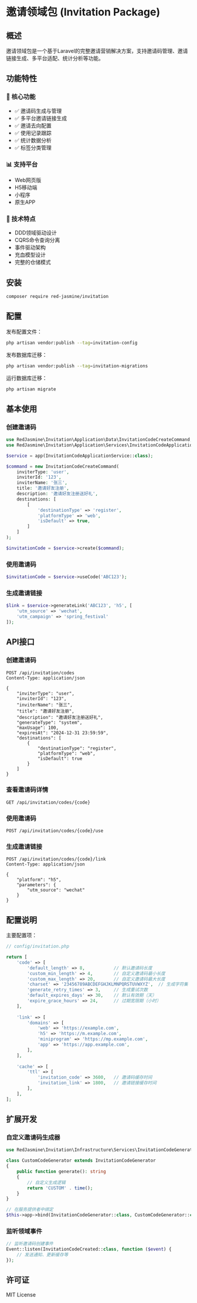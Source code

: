 # 邀请领域包 (Invitation Package)

## 概述

邀请领域包是一个基于Laravel的完整邀请营销解决方案，支持邀请码管理、邀请链接生成、多平台适配、统计分析等功能。

## 功能特性

### 🎯 核心功能
- ✅ 邀请码生成与管理
- ✅ 多平台邀请链接生成
- ✅ 邀请去向配置
- ✅ 使用记录跟踪
- ✅ 统计数据分析
- ✅ 标签分类管理

### 📊 支持平台
- Web网页版
- H5移动端
- 小程序
- 原生APP

### 🔧 技术特点
- DDD领域驱动设计
- CQRS命令查询分离
- 事件驱动架构
- 充血模型设计
- 完整的仓储模式

## 安装

```bash
composer require red-jasmine/invitation
```

## 配置

发布配置文件：
```bash
php artisan vendor:publish --tag=invitation-config
```

发布数据库迁移：
```bash
php artisan vendor:publish --tag=invitation-migrations
```

运行数据库迁移：
```bash
php artisan migrate
```

## 基本使用

### 创建邀请码

```php
use RedJasmine\Invitation\Application\Data\InvitationCodeCreateCommand;
use RedJasmine\Invitation\Application\Services\InvitationCodeApplicationService;

$service = app(InvitationCodeApplicationService::class);

$command = new InvitationCodeCreateCommand(
    inviterType: 'user',
    inviterId: '123',
    inviterName: '张三',
    title: '邀请好友注册',
    description: '邀请好友注册送好礼',
    destinations: [
        [
            'destinationType' => 'register',
            'platformType' => 'web',
            'isDefault' => true,
        ]
    ]
);

$invitationCode = $service->create($command);
```

### 使用邀请码

```php
$invitationCode = $service->useCode('ABC123');
```

### 生成邀请链接

```php
$link = $service->generateLink('ABC123', 'h5', [
    'utm_source' => 'wechat',
    'utm_campaign' => 'spring_festival'
]);
```

## API接口

### 创建邀请码
```http
POST /api/invitation/codes
Content-Type: application/json

{
    "inviterType": "user",
    "inviterId": "123",
    "inviterName": "张三",
    "title": "邀请好友注册",
    "description": "邀请好友注册送好礼",
    "generateType": "system",
    "maxUsage": 100,
    "expiresAt": "2024-12-31 23:59:59",
    "destinations": [
        {
            "destinationType": "register",
            "platformType": "web",
            "isDefault": true
        }
    ]
}
```

### 查看邀请码详情
```http
GET /api/invitation/codes/{code}
```

### 使用邀请码
```http
POST /api/invitation/codes/{code}/use
```

### 生成邀请链接
```http
POST /api/invitation/codes/{code}/link
Content-Type: application/json

{
    "platform": "h5",
    "parameters": {
        "utm_source": "wechat"
    }
}
```

## 配置说明

主要配置项：

```php
// config/invitation.php

return [
    'code' => [
        'default_length' => 8,           // 默认邀请码长度
        'custom_min_length' => 4,        // 自定义邀请码最小长度
        'custom_max_length' => 20,       // 自定义邀请码最大长度
        'charset' => '23456789ABCDEFGHJKLMNPQRSTUVWXYZ',  // 生成字符集
        'generate_retry_times' => 3,     // 生成重试次数
        'default_expires_days' => 30,    // 默认有效期（天）
        'expire_grace_hours' => 24,      // 过期宽限期（小时）
    ],
    
    'link' => [
        'domains' => [
            'web' => 'https://example.com',
            'h5' => 'https://m.example.com',
            'miniprogram' => 'https://mp.example.com',
            'app' => 'https://app.example.com',
        ],
    ],
    
    'cache' => [
        'ttl' => [
            'invitation_code' => 3600,   // 邀请码缓存时间
            'invitation_link' => 1800,   // 邀请链接缓存时间
        ],
    ],
];
```

## 扩展开发

### 自定义邀请码生成器

```php
use RedJasmine\Invitation\Infrastructure\Services\InvitationCodeGenerator;

class CustomCodeGenerator extends InvitationCodeGenerator
{
    public function generate(): string
    {
        // 自定义生成逻辑
        return 'CUSTOM' . time();
    }
}

// 在服务提供者中绑定
$this->app->bind(InvitationCodeGenerator::class, CustomCodeGenerator::class);
```

### 监听领域事件

```php
// 监听邀请码创建事件
Event::listen(InvitationCodeCreated::class, function ($event) {
    // 发送通知、更新缓存等
});
```

## 许可证

MIT License 